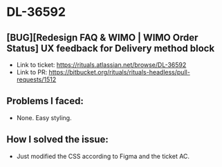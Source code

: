 # DL-36592

## [BUG][Redesign FAQ & WIMO | WIMO Order Status] UX feedback for Delivery method block

- Link to ticket: https://rituals.atlassian.net/browse/DL-36592
- Link to PR: https://bitbucket.org/rituals/rituals-headless/pull-requests/1512

## Problems I faced: 

- None. Easy styling.

## How I solved the issue:

- Just modified the CSS according to Figma and the ticket AC.